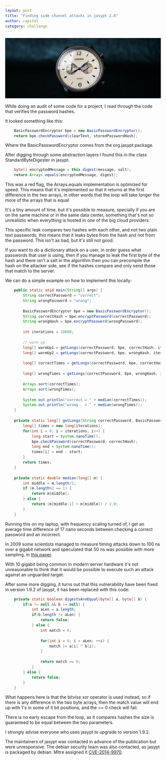 ```yaml
---
layout: post
title: "Finding side channel attacks in jasypt 1.8"
author: capitol
category: challenge
---
```

![stopwatch](/images/Time-Lapse-Stopwatch.jpg)

While doing an audit of some code for a project, I read through the code that
verifies the password hashes.

It looked something like this:

```java
    BasicPasswordEncryptor bpe = new BasicPasswordEncryptor();
    return bpe.checkPassword(clearText, storedPasswordHash);
```

Where the BasicPasswordEncryptor comes from the org.jasypt package.

After digging through some abstraction layers I found this in the class
StandardByteDigester in jasypt.

```java
    byte[] encryptedMessage = this.digest(message, salt);
    return Arrays.equals(encryptedMessage, digest);
```

This was a red flag, the Arrays.equals implementation is optimized for speed. This
means that it's implemented so that it returns at the first difference in the two 
arrays, in other words that the loop will take longer the more of the arrays that is equal.
 
It's a tiny amount of time, but it's possible to measure, specially if you are
on the same machine or in the same data center, something that's not so unrealistic
when everything is hosted in one of the big cloud providers.

This specific leak compares two hashes with each other, and not two plain text
passwords, this means that it leaks bytes from the hash and not from the password.
This isn't as bad, but it's still not good.

If you want to do a dictionary attack on a user, in order guess what passwords that
user is using, then if you manage to leak the first byte of the hash and there isn't
a salt in the algorithm then you can precompile the hash on the attacker side, see
if the hashes compare and only send those that match to the server.

We can do a simple example on how to implement this locally:

```java
    public static void main(String[] args) {
        String correctPassword = "correct";
        String wrongPassword = "wrong";

        BasicPasswordEncryptor bpe = new BasicPasswordEncryptor();
        String correctHash = bpe.encryptPassword(correctPassword);
        String wrongHash = bpe.encryptPassword(wrongPassword);

        int iterations = 10000;

        // warm up
        long[] warmUp1 = getLongs(correctPassword, bpe, correctHash, iterations);
        long[] warmUp2 = getLongs(correctPassword, bpe, wrongHash, iterations);

        long[] correctTimes = getLongs(correctPassword, bpe, correctHash, iterations);

        long[] wrongTimes = getLongs(correctPassword, bpe, wrongHash, iterations);

        Arrays.sort(correctTimes);
        Arrays.sort(wrongTimes);

        System.out.println("correct = " + median(correctTimes));
        System.out.println("wrong   = " + median(wrongTimes));
    }

    private static long[] getLongs(String correctPassword, BasicPasswordEncryptor bpe, String correctHash, int iterations) {
        long[] times = new long[iterations];
        for(int i = 0; i < iterations; i++) {
            long start = System.nanoTime();
            bpe.checkPassword(correctPassword, correctHash);
            long end = System.nanoTime();
            times[i] = end - start;
        }
        return times;
    }

    private static double median(long[] m) {
        int middle = m.length/2;
        if (m.length%2 == 1) {
            return m[middle];
        } else {
            return (m[middle-1] + m[middle]) / 2.0;
        }
    }
```

Running this on my laptop, with frequency scaling turned of, I get an average
time difference of 17 nano seconds between checking a correct password and an
incorrect.

In 2009 some scientists managed to measure timing attacks down to 100 ns over a
gigabit network and speculated that 50 ns was possible with more sampling, in
[this paper](http://www.cs.rice.edu/~dwallach/pub/crosby-timing2009.pdf).

With 10 gigabit being common in modern server hardware it's not unreasonable
to think that it would be possible to execute such an attack against an unguarded
target.

After some more digging, it turns out that this vulnerability have been fixed in
version 1.9.2 of jasypt, it has been replaced with this code:

```java
    private static boolean digestsAreEqual(byte[] a, byte[] b) {
        if(a != null && b != null) {
            int aLen = a.length;
            if(b.length != aLen) {
                return false;
            } else {
                int match = 0;

                for(int i = 0; i < aLen; ++i) {
                    match |= a[i] ^ b[i];
                }

                return match == 0;
            }
        } else {
            return false;
        }
    }
```

What happens here is that the bitvise xor operator is used instead, so if there
is any difference in the two byte arrays, then the match value will end up with 1's
in some of it bit positions, and the == 0 check will fail.

There is no early escape from the loop, as it compares hashes the size is guaranteed
to be equal between the two parameters.

I strongly advise everyone who uses jasypt to upgrade to version 1.9.2.

The maintainers of jasypt was contacted in advance of the publication but were
unresponsive. The debian security team was also contacted, as jasypt is packaged by
debian. Mitre assigned it [CVE-2014-9970](https://cve.mitre.org/cgi-bin/cvename.cgi?name=CVE-2014-9970).